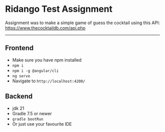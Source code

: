 # Ridango Test Assignment
Assignment was to make a simple game of guess the cocktail using this API: https://www.thecocktaildb.com/api.php
***
## Frontend
+ Make sure you have npm installed
+ `npm i`
+ `npm i -g @angular/cli`
+ `ng serve`
+ Navigate to `http://localhost:4200/`
## Backend
+ jdk 21
+ Gradle 7.5 or newer
+ `gradle bootRun`
+ Or just use your favourite IDE
